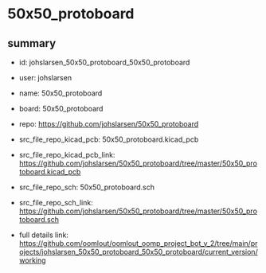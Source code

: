 # 50x50_protoboard
 
## summary 
* id: johslarsen_50x50_protoboard_50x50_protoboard
* user: johslarsen
* name: 50x50_protoboard
* board: 50x50_protoboard
* repo: https://github.com/johslarsen/50x50_protoboard
* src_file_repo_kicad_pcb: 50x50_protoboard.kicad_pcb
* src_file_repo_kicad_pcb_link: https://github.com/johslarsen/50x50_protoboard/tree/master/50x50_protoboard.kicad_pcb


* src_file_repo_sch: 50x50_protoboard.sch
* src_file_repo_sch_link: https://github.com/johslarsen/50x50_protoboard/tree/master/50x50_protoboard.sch
* full details link: https://github.com/oomlout/oomlout_oomp_project_bot_v_2/tree/main/projects/johslarsen_50x50_protoboard_50x50_protoboard/current_version/working  






